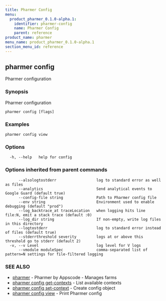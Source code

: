 ```yaml
---
title: Pharmer Config
menu:
  product_pharmer_0.1.0-alpha.1:
    identifier: pharmer-config
    name: Pharmer Config
    parent: reference
product_name: pharmer
menu_name: product_pharmer_0.1.0-alpha.1
section_menu_id: reference
---
```

## pharmer config

Pharmer configuration

### Synopsis

Pharmer configuration

```
pharmer config [flags]
```

### Examples

```
pharmer config view
```

### Options

```
  -h, --help   help for config
```

### Options inherited from parent commands

```
      --alsologtostderr                  log to standard error as well as files
      --analytics                        Send analytical events to Google Guard (default true)
      --config-file string               Path to Pharmer config file
      --env string                       Environment used to enable debugging (default "prod")
      --log_backtrace_at traceLocation   when logging hits line file:N, emit a stack trace (default :0)
      --log_dir string                   If non-empty, write log files in this directory
      --logtostderr                      log to standard error instead of files (default true)
      --stderrthreshold severity         logs at or above this threshold go to stderr (default 2)
  -v, --v Level                          log level for V logs
      --vmodule moduleSpec               comma-separated list of pattern=N settings for file-filtered logging
```

### SEE ALSO

* [pharmer](/docs/reference/pharmer.md)	 - Pharmer by Appscode - Manages farms
* [pharmer config get-contexts](/docs/reference/pharmer_config_get-contexts.md)	 - List available contexts
* [pharmer config set-context](/docs/reference/pharmer_config_set-context.md)	 - Create  config object
* [pharmer config view](/docs/reference/pharmer_config_view.md)	 - Print Pharmer config

